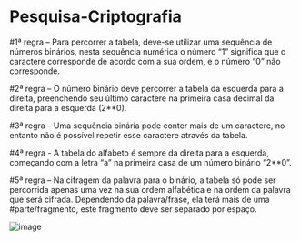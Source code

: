 # Pesquisa-Criptografia

#1ª regra – Para percorrer a tabela, deve-se utilizar uma sequência de números binários, nesta sequência numérica o número “1” significa que o caractere corresponde de acordo com a sua ordem, e o número “0” não corresponde.

#2ª regra – O número binário deve percorrer a tabela da esquerda para a direita, preenchendo seu último caractere na primeira casa decimal da direita para a esquerda (2**0).

#3ª regra – Uma sequência binária pode conter mais de um caractere, no entanto não é possível repetir esse caractere através da tabela.

#4ª regra - A tabela do alfabeto é sempre da direita para a esquerda, começando com a letra “a” na primeira casa de um número binário “2**0”.

#5ª regra – Na cifragem da palavra para o binário, a tabela só pode ser percorrida apenas uma vez na sua ordem alfabética e na ordem da palavra que será cifrada. Dependendo da palavra/frase, ela terá mais de uma #parte/fragmento, este fragmento deve ser separado por espaço.

![image](https://github.com/Arruda-03/Pesquisa-Criptografia/assets/166075735/9b495ea2-9360-4f90-b0be-10971a72806d)

